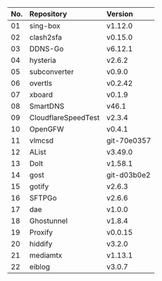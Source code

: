 | No. | Repository | Version |
| --- | :--------- | :------ |
| 01 | sing-box | v1.12.0 |
| 02 | clash2sfa | v0.15.0 |
| 03 | DDNS-Go | v6.12.1 |
| 04 | hysteria | v2.6.2 |
| 05 | subconverter | v0.9.0 |
| 06 | overtls | v0.2.42 |
| 07 | xboard | v0.1.9 |
| 08 | SmartDNS | v46.1 |
| 09 | CloudflareSpeedTest | v2.3.4 |
| 10 | OpenGFW | v0.4.1 |
| 11 | vlmcsd | git-70e0357 |
| 12 | AList | v3.49.0 |
| 13 | Dolt | v1.58.1 |
| 14 | gost | git-d03b0e2 |
| 15 | gotify | v2.6.3 |
| 16 | SFTPGo | v2.6.6 |
| 17 | dae | v1.0.0 |
| 18 | Ghostunnel | v1.8.4 |
| 19 | Proxify | v0.0.15 |
| 20 | hiddify | v3.2.0 |
| 21 | mediamtx | v1.13.1 |
| 22 | eiblog | v3.0.7 |
